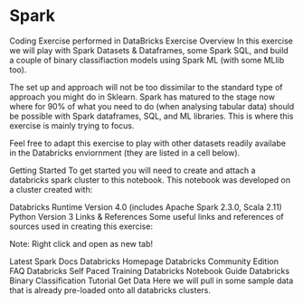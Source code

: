 # Spark
Coding Exercise performed in  DataBricks
Exercise Overview
In this exercise we will play with Spark Datasets & Dataframes, some Spark SQL, and build a couple of binary classifiaction models using Spark ML (with some MLlib too).

The set up and approach will not be too dissimilar to the standard type of approach you might do in Sklearn. Spark has matured to the stage now where for 90% of what you need to do (when analysing tabular data) should be possible with Spark dataframes, SQL, and ML libraries. This is where this exercise is mainly trying to focus.

Feel free to adapt this exercise to play with other datasets readily availabe in the Databricks enviornment (they are listed in a cell below).

Getting Started
To get started you will need to create and attach a databricks spark cluster to this notebook. This notebook was developed on a cluster created with:

Databricks Runtime Version 4.0 (includes Apache Spark 2.3.0, Scala 2.11)
Python Version 3
Links & References
Some useful links and references of sources used in creating this exercise:

Note: Right click and open as new tab!

Latest Spark Docs
Databricks Homepage
Databricks Community Edition FAQ
Databricks Self Paced Training
Databricks Notebook Guide
Databricks Binary Classification Tutorial
Get Data
Here we will pull in some sample data that is already pre-loaded onto all databricks clusters.

